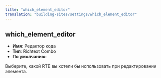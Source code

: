 ```yaml
---
title: "which_element_editor"
translation: "building-sites/settings/which_element_editor"
---
```


## which_element_editor

-   **Имя**: Редактор кода
-   **Тип**: Richtext Combo
-   **По умолчанию**:

Выберите, какой RTE вы хотели бы использовать при редактировании элемента.
